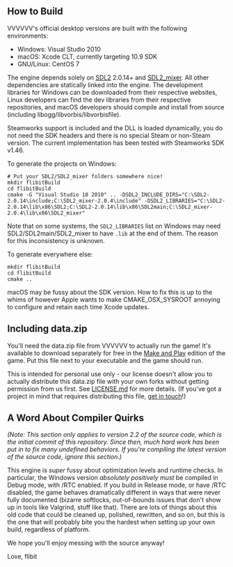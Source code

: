 How to Build
------------
VVVVVV's official desktop versions are built with the following environments:

- Windows: Visual Studio 2010
- macOS: Xcode CLT, currently targeting 10.9 SDK
- GNU/Linux: CentOS 7

The engine depends solely on [SDL2](https://libsdl.org/) 2.0.14+ and
[SDL2_mixer](https://www.libsdl.org/projects/SDL_mixer/). All other dependencies
are statically linked into the engine. The development libraries for Windows can
be downloaded from their respective websites, Linux developers can find the dev
libraries from their respective repositories, and macOS developers should
compile and install from source (including libogg/libvorbis/libvorbisfile).

Steamworks support is included and the DLL is loaded dynamically, you do not
need the SDK headers and there is no special Steam or non-Steam version. The
current implementation has been tested with Steamworks SDK v1.46.

To generate the projects on Windows:
```
# Put your SDL2/SDL2_mixer folders somewhere nice!
mkdir flibitBuild
cd flibitBuild
cmake -G "Visual Studio 10 2010" .. -DSDL2_INCLUDE_DIRS="C:\SDL2-2.0.14\include;C:\SDL2_mixer-2.0.4\include" -DSDL2_LIBRARIES="C:\SDL2-2.0.14\lib\x86\SDL2;C:\SDL2-2.0.14\lib\x86\SDL2main;C:\SDL2_mixer-2.0.4\lib\x86\SDL2_mixer"
```

Note that on some systems, the `SDL2_LIBRARIES` list on Windows may need
SDL2/SDL2main/SDL2_mixer to have `.lib` at the end of them. The reason for this
inconsistency is unknown.

To generate everywhere else:
```
mkdir flibitBuild
cd flibitBuild
cmake ..
```

macOS may be fussy about the SDK version. How to fix this is up to the whims of
however Apple wants to make CMAKE_OSX_SYSROOT annoying to configure and retain
each time Xcode updates.

Including data.zip
------------
You'll need the data.zip file from VVVVVV to actually run the game! It's
available to download separately for free in the
[Make and Play](https://thelettervsixtim.es/makeandplay/)
edition of the game. Put this file next to your executable and the game should
run.

This is intended for personal use only - our license doesn't allow you to
actually distribute this data.zip file with your own forks without getting
permission from us first. See [LICENSE.md](../LICENSE.md) for more details. (If
you've got a project in mind that requires distributing this
file, [get in touch](http://distractionware.com/email/)!)

A Word About Compiler Quirks
----------------------------

_(Note: This section only applies to version 2.2 of the source code, which is
the initial commit of this repository. Since then, much hard work has been put
in to fix many undefined behaviors. If you're compiling the latest version of
the source code, ignore this section.)_

This engine is _super_ fussy about optimization levels and runtime checks. In
particular, the Windows version _absolutely positively must_ be compiled in
Debug mode, with /RTC enabled. If you build in Release mode, or have /RTC
disabled, the game behaves dramatically different in ways that were never fully
documented (bizarre softlocks, out-of-bounds issues that don't show up in tools
like Valgrind, stuff like that). There are lots of things about this old code
that could be cleaned up, polished, rewritten, and so on, but this is the one
that will probably bite you the hardest when setting up your own build,
regardless of platform.

We hope you'll enjoy messing with the source anyway!

Love, flibit
